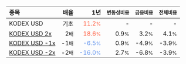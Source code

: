 | **종목** | **배율** | **1년** | **<small>변동성비용</small>** | **<small>금융비용</small>** | **<small>전체비용</small>** |
| :------- | -------: | ------: | --------------: | ------------: | ------------: |
| KODEX USD | 기초 | <span style="color: tomato">11.2<small>%</small></span> | - | - | - |
| [KODEX USD 2x](/261250/) | 2<small>배</small> | <span style="color: tomato">18.6<small>%</small></span> | 0.9<small>%</small> | 3.2<small>%</small> | 4.1<small>%</small> |
| [KODEX USD -1x](/261270/) | -1<small>배</small> | <span style="color: cornflowerblue">-6.5<small>%</small></span> | 0.9<small>%</small> | -4.9<small>%</small> | -3.9<small>%</small> |
| [KODEX USD -2x](/261260/) | -2<small>배</small> | <span style="color: cornflowerblue">-16.0<small>%</small></span> | 2.7<small>%</small> | -6.8<small>%</small> | -3.9<small>%</small> |